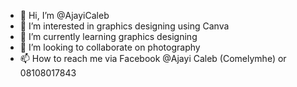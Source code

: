 - 👋 Hi, I’m @AjayiCaleb
- 👀 I’m interested in graphics designing using Canva
- 🌱 I’m currently learning graphics designing
- 💞️ I’m looking to collaborate on photography
- 📫 How to reach me via Facebook @Ajayi Caleb (Comelymhe) or 08108017843

<!---
AjayiCaleb/AjayiCaleb is a ✨ special ✨ repository because its `README.md` (this file) appears on your GitHub profile.
You can click the Preview link to take a look at your changes.
--->
